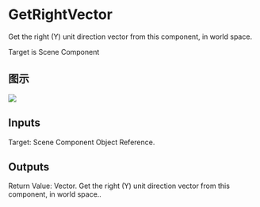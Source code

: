 # GetRightVector

Get the right (Y) unit direction vector from this component, in world space.

Target is Scene Component

## 图示

![]($-20221218-21150877.png)

## Inputs

Target: Scene Component Object Reference.  

## Outputs

Return Value: Vector. Get the right (Y) unit direction vector from this component, in world space..

